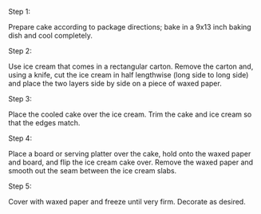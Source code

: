 Step 1:

Prepare cake according to package directions; bake in a 9x13 inch baking dish and cool completely.

Step 2:

Use ice cream that comes in a rectangular carton. Remove the carton and, using a knife, cut the ice cream in half lengthwise (long side to long side) and place the two layers side by side on a piece of waxed paper.

Step 3:

Place the cooled cake over the ice cream. Trim the cake and ice cream so that the edges match.

Step 4:

Place a board or serving platter over the cake, hold onto the waxed paper and board, and flip the ice cream cake over. Remove the waxed paper and smooth out the seam between the ice cream slabs.

Step 5:

Cover with waxed paper and freeze until very firm. Decorate as desired.